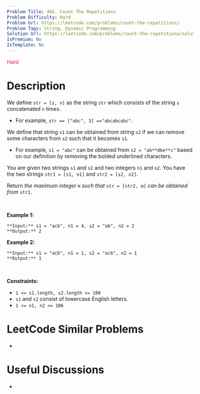 ```yaml
---
Problem Title: 466. Count The Repetitions
Problem Difficulty: Hard
Problem Url: https://leetcode.com/problems/count-the-repetitions/
Problem Tags: String, Dynamic Programming
Solution Url: https://leetcode.com/problems/count-the-repetitions/solution/
IsPremium: No
IsTemplate: No
---
```


<span style="color: rgb(233, 30, 99);">Hard</span>

# Description

We define `str = [s, n]` as the string `str` which consists of the string `s` concatenated `n` times.


* For example, `str == ["abc", 3] =="abcabcabc"`.


We define that string `s1` can be obtained from string `s2` if we can remove some characters from `s2` such that it becomes `s1`.


* For example, `s1 = "abc"` can be obtained from `s2 = "ab**dbe**c"` based on our definition by removing the bolded underlined characters.


You are given two strings `s1` and `s2` and two integers `n1` and `n2`. You have the two strings `str1 = [s1, n1]` and `str2 = [s2, n2]`.


Return *the maximum integer* `m` *such that* `str = [str2, m]` *can be obtained from* `str1`.


 


**Example 1:**



```
**Input:** s1 = "acb", n1 = 4, s2 = "ab", n2 = 2
**Output:** 2

```
**Example 2:**



```
**Input:** s1 = "acb", n1 = 1, s2 = "acb", n2 = 1
**Output:** 1

```

 


**Constraints:**


* `1 <= s1.length, s2.length <= 100`
* `s1` and `s2` consist of lowercase English letters.
* `1 <= n1, n2 <= 106`




# LeetCode Similar Problems

- []()

# Useful Discussions

- []()
